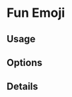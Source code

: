 <script setup lang="ts">
import StylePreview from "@theme/components/StylePreview.vue";
import StyleInfo from "@theme/components/StyleInfo.vue";
import StyleDescription from "@theme/components/StyleDescription.vue";
import StyleUsage from "@theme/components/StyleUsage.vue";
import StyleOptions from "@theme/components/StyleOptions.vue";
</script>

# Fun Emoji

<StylePreview styleName="funEmoji" />

<StyleDescription styleName="funEmoji" />

## Usage

<StyleUsage styleName="funEmoji" />

## Options

<StyleOptions styleName="funEmoji" />

## Details

<StyleInfo styleName="funEmoji" />
